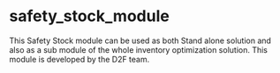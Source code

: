 # safety_stock_module
This Safety Stock module can be used as both Stand alone solution and also as a sub module of the whole inventory optimization solution.
This module is developed by the D2F team.
